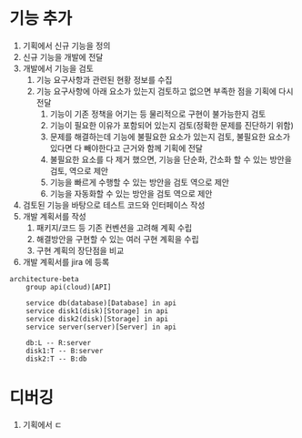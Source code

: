 # 기능 추가
1. 기획에서 신규 기능을 정의
2. 신규 기능을 개발에 전달
3. 개발에서 기능을 검토
	1. 기능 요구사항과 관련된 현황 정보를 수집
	2. 기능 요구사항에 아래 요소가 있는지 검토하고 없으면 부족한 점을 기획에 다시 전달
		1. 기능이 기존 정책을 어기는 등 물리적으로 구현이 불가능한지 검토
		2. 기능이 필요한 이유가 포함되어 있는지 검토(정확한 문제를 진단하기 위함)
		3. 문제를 해결하는데 기능에 불필요한 요소가 있는지 검토, 불필요한 요소가 있다면 다 빼야한다고 근거와 함께 기획에 전달
		4. 불필요한 요소를 다 제거 했으면, 기능을 단순화, 간소화 할 수 있는 방안을 검토, 역으로 제안
		5. 기능을 빠르게 수행할 수 있는 방안을 검토 역으로 제안
		6. 기능을 자동화할 수 있는 방안을 검토 역으로 제안
4. 검토된 기능을 바탕으로 테스트 코드와 인터페이스 작성
5. 개발 계획서를 작성
	1. 패키지/코드 등 기존 컨벤션을 고려해 계획 수립
	2. 해결방안을 구현할 수 있는 여러 구현 계획을 수립
	3. 구현 계획의 장단점을 비교
6. 개발 계획서를 jira 에 등록
```mermaid
architecture-beta
    group api(cloud)[API]

    service db(database)[Database] in api
    service disk1(disk)[Storage] in api
    service disk2(disk)[Storage] in api
    service server(server)[Server] in api

    db:L -- R:server
    disk1:T -- B:server
    disk2:T -- B:db

```
# 디버깅
1. 기획에서 ㄷ